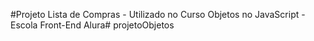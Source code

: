 #Projeto Lista de Compras - Utilizado no Curso Objetos no JavaScript - Escola Front-End Alura#   p r o j e t o O b j e t o s  
 